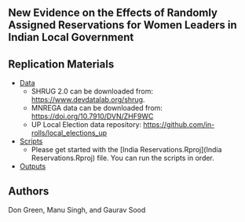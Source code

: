 ## New Evidence on the Effects of Randomly Assigned Reservations for Women Leaders in Indian Local Government

## Replication Materials

* [Data](data/)
	* SHRUG 2.0 can be downloaded from: https://www.devdatalab.org/shrug. 
	* MNREGA data can be downloaded from: https://doi.org/10.7910/DVN/ZHF9WC
	* UP Local Election data repository: https://github.com/in-rolls/local_elections_up
* [Scripts](scripts/)
	* Please get started with the [India Reservations.Rproj](India Reservations.Rproj) file. You can run the scripts in order.
* [Outputs](tabs/)

## Authors

Don Green, Manu Singh, and Gaurav Sood
